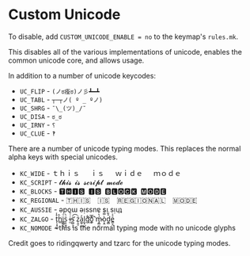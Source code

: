# Custom Unicode

To disable, add `CUSTOM_UNICODE_ENABLE = no` to the keymap's `rules.mk`.

This disables all of the various implementations of unicode, enables the common unicode core, and allows usage.

In addition to a number of unicode keycodes:

-   `UC_FLIP` - `(ノಠ痊ಠ)ノ彡┻━┻`
-   `UC_TABL` - `┬─┬ノ( º _ ºノ)`
-   `UC_SHRG` - `¯\_(ツ)_/¯`
-   `UC_DISA` - `ಠ_ಠ`
-   `UC_IRNY` - `⸮`
-   `UC_CLUE` - `‽`

There are a number of unicode typing modes. This replaces the normal alpha keys with special unicodes.

-   `KC_WIDE` - ｔｈｉｓ   ｉｓ   ｗｉｄｅ   ｍｏｄｅ
-   `KC_SCRIPT` - 𝓽𝓱𝓲𝓼 𝓲𝓼 𝓼𝓬𝓻𝓲𝓹𝓽 𝓶𝓸𝓭𝓮
-   `KC_BLOCKS` - 🆃🅷🅸🆂 🅸🆂 🅱🅻🅾🅲🅺 🅼🅾🅳🅴
-   `KC_REGIONAL` - 🇹‌‌🇭‌‌🇮‌‌🇸‌‌ ‌‌🇮‌‌🇸‌‌ ‌‌🇷‌‌🇪‌‌🇬‌‌🇮‌‌🇴‌‌🇳‌‌🇦‌‌🇱‌‌ ‌‌🇲‌‌🇴‌‌🇩‌‌🇪‌‌
-   `KC_AUSSIE` - ǝpoɯ ǝᴉssnɐ sᴉ sᴉɥʇ
-   `KC_ZALGO` - t̨͕͙̺͍͐̾ĥ̻ï̳̻̗̜͔ͦs͎̠͈͓͗̀ i̶̫ͭ̆s̛̫̻̜̝͑͡ z̩͈̠͗a͚̜̓͜l͈̟g͋͢͝ò͚ͥ͘͡͞ ḿ̴̡̻̼̔ͪò͔̭̿ͪ̍ḏ̻̊̄̈e̳͕̤ͣͯ
-   `KC_NOMODE` - this is the normal typing mode with no unicode glyphs

Credit goes to ridingqwerty and tzarc for the unicode typing modes.
